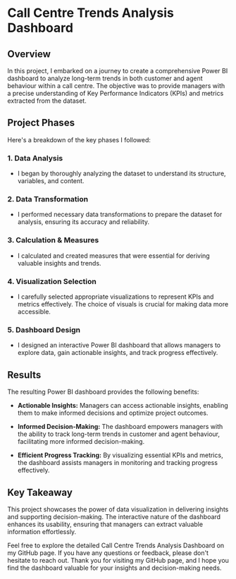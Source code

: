 # Call Centre Trends Analysis Dashboard

## Overview

In this project, I embarked on a journey to create a comprehensive Power BI dashboard to analyze long-term trends in both customer and agent behaviour within a call centre. The objective was to provide managers with a precise understanding of Key Performance Indicators (KPIs) and metrics extracted from the dataset.

## Project Phases

Here's a breakdown of the key phases I followed:

### 1. Data Analysis
   - I began by thoroughly analyzing the dataset to understand its structure, variables, and content.

### 2. Data Transformation
   - I performed necessary data transformations to prepare the dataset for analysis, ensuring its accuracy and reliability.

### 3. Calculation & Measures
   - I calculated and created measures that were essential for deriving valuable insights and trends.

### 4. Visualization Selection
   - I carefully selected appropriate visualizations to represent KPIs and metrics effectively. The choice of visuals is crucial for making data more accessible.

### 5. Dashboard Design
   - I designed an interactive Power BI dashboard that allows managers to explore data, gain actionable insights, and track progress effectively.

## Results

The resulting Power BI dashboard provides the following benefits:

- **Actionable Insights:** Managers can access actionable insights, enabling them to make informed decisions and optimize project outcomes.

- **Informed Decision-Making:** The dashboard empowers managers with the ability to track long-term trends in customer and agent behaviour, facilitating more informed decision-making.

- **Efficient Progress Tracking:** By visualizing essential KPIs and metrics, the dashboard assists managers in monitoring and tracking progress effectively.

## Key Takeaway

This project showcases the power of data visualization in delivering insights and supporting decision-making. The interactive nature of the dashboard enhances its usability, ensuring that managers can extract valuable information effortlessly.

Feel free to explore the detailed Call Centre Trends Analysis Dashboard on my GitHub page. If you have any questions or feedback, please don't hesitate to reach out. Thank you for visiting my GitHub page, and I hope you find the dashboard valuable for your insights and decision-making needs.
